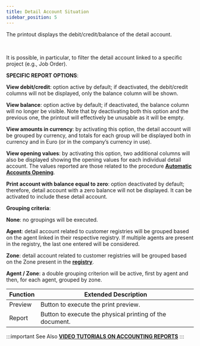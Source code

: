 ```yaml
---
title: Detail Account Situation
sidebar_position: 5
---
```


The printout displays the debit/credit/balance of the detail account.

 

It is possible, in particular, to filter the detail account linked to a specific project (e.g., Job Order).

**SPECIFIC REPORT OPTIONS**:

**View debit/credit**: option active by default; if deactivated, the debit/credit columns will not be displayed, only the balance column will be shown.

**View balance**: option active by default; if deactivated, the balance column will no longer be visible. Note that by deactivating both this option and the previous one, the printout will effectively be unusable as it will be empty.

**View amounts in currency**: by activating this option, the detail account will be grouped by currency, and totals for each group will be displayed both in currency and in Euro (or in the company’s currency in use).

**View opening values**: by activating this option, two additional columns will also be displayed showing the opening values for each individual detail account. The values reported are those related to the procedure **[Automatic Accounts Opening](/docs/finance-area/ledger-records/records/automatic-accounts-opening/search)**.

**Print account with balance equal to zero**: option deactivated by default; therefore, detail account with a zero balance will not be displayed. It can be activated to include these detail account.

**Grouping criteria**:

**None**: no groupings will be executed.

**Agent**: detail account related to customer registries will be grouped based on the agent linked in their respective registry. If multiple agents are present in the registry, the last one entered will be considered.

**Zone**: detail account related to customer registries will be grouped based on the Zone present in the **[registry](/docs/erp-home/registers/contacts/create-new-contact/accounting-data/customer-vendors-data/delivery)**.

**Agent / Zone**: a double grouping criterion will be active, first by agent and then, for each agent, grouped by zone.



| Function | Extended Description |
| --- | --- |
| Preview | Button to execute the print preview. |
| Report | Button to execute the physical printing of the document. |


:::important See Also 
[**VIDEO TUTORIALS ON ACCOUNTING REPORTS**](/docs/video/finance/intro.md)
:::